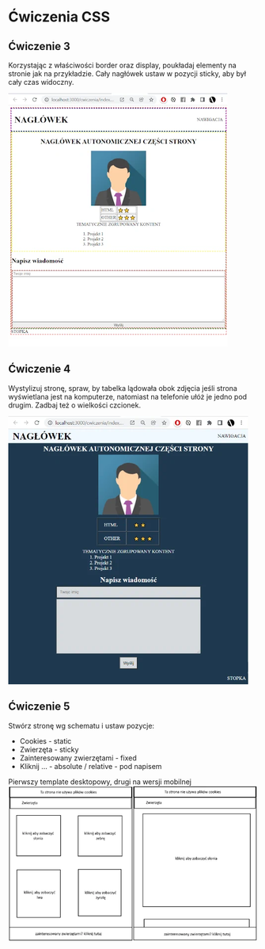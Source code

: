 # Ćwiczenia CSS
## Ćwiczenie 3
Korzystając z właściwości border oraz display, poukładaj elementy na stronie jak na przykładzie. Cały nagłówek ustaw w pozycji sticky, aby był cały czas widoczny.

![Ćwiczenie 3](../images/ex_css_3.webp)

## Ćwiczenie 4
Wystylizuj stronę, spraw, by tabelka lądowała obok zdjęcia jeśli strona wyświetlana jest na komputerze, natomiast na telefonie ułóż je jedno pod drugim. Zadbaj też o wielkości czcionek.

![ex4](../images/css_ex_4.webp)

## Ćwiczenie 5
Stwórz stronę wg schematu i ustaw pozycje:
- Cookies - static
- Zwierzęta - sticky
- Zainteresowany zwierzętami - fixed
- Kliknij … - absolute / relative - pod napisem 
<!-- TODO: pokaż obrazki stąd  -->
Pierwszy template desktopowy, drugi na wersji mobilnej
![Ćwiczenie 4](../images/ex_animals.webp)


